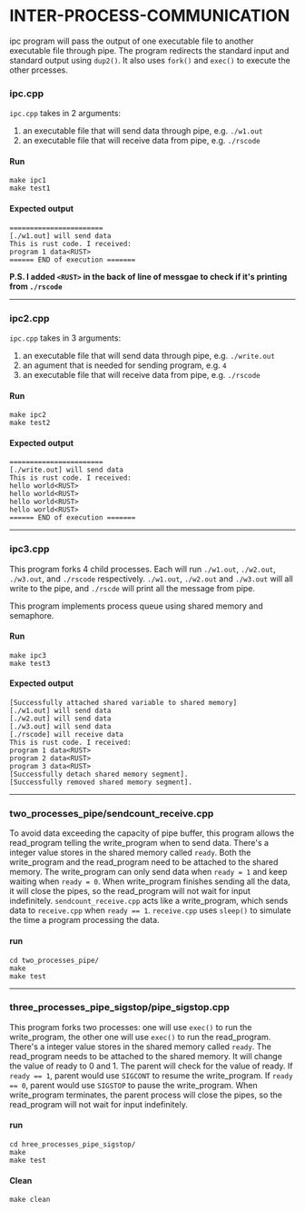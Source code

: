 # INTER-PROCESS-COMMUNICATION

ipc program will pass the output of one executable file to another executable file through pipe. The program redirects the standard input and standard output using ``dup2()``. It also uses ``fork()`` and ``exec()`` to execute the other prcesses.

### ipc.cpp
``ipc.cpp`` takes in 2 arguments: 
1. an executable file that will send data through pipe, e.g. ``./w1.out``
1. an executable file that will receive data from pipe, e.g. ``./rscode``
#### Run
```
make ipc1
make test1
```
#### Expected output
```
=======================
[./w1.out] will send data
This is rust code. I received:
program 1 data<RUST>
====== END of execution =======
```

**P.S. I added ``<RUST>`` in the back of line of messgae to check if it's printing from ``./rscode``**

---
### ipc2.cpp
``ipc.cpp`` takes in 3 arguments: 
1. an executable file that will send data through pipe, e.g. ``./write.out``
1. an agument that is needed for sending program, e.g. ``4``
1. an executable file that will receive data from pipe, e.g. ``./rscode``
#### Run
```
make ipc2
make test2
```
#### Expected output
```
=======================
[./write.out] will send data
This is rust code. I received:
hello world<RUST>
hello world<RUST>
hello world<RUST>
hello world<RUST>
====== END of execution =======
```

---
### ipc3.cpp
This program forks 4 child processes. Each will run ``./w1.out``, ``./w2.out``, ``./w3.out``, and ``./rscode`` respectively. ``./w1.out``, ``./w2.out`` and ``./w3.out`` will all write to the pipe, and ``./rscde`` will print all the message from pipe.

This program implements process queue using shared memory and semaphore.
#### Run
```
make ipc3
make test3
```
#### Expected output
```
[Successfully attached shared variable to shared memory]
[./w1.out] will send data
[./w2.out] will send data
[./w3.out] will send data
[./rscode] will receive data
This is rust code. I received:
program 1 data<RUST>
program 2 data<RUST>
program 3 data<RUST>
[Successfully detach shared memory segment].
[Successfully removed shared memory segment].

```

---
### two_processes_pipe/sendcount_receive.cpp
To avoid data exceeding the capacity of pipe buffer, this program allows the read_program telling the write_program when to send data. There's a integer value stores in the shared memory called ``ready``. Both the write_program and the read_program need to be attached to the shared memory. The write_program can only send data when ``ready = 1`` and keep waiting when ``ready = 0``. When write_program finishes sending all the data, it will close the pipes, so the read_program will not wait for input indefinitely. ``sendcount_receive.cpp`` acts like a write_program, which sends data to ``receive.cpp`` when ``ready == 1``. ``receive.cpp`` uses ``sleep()`` to simulate the time a program processing the data.

#### run
```
cd two_processes_pipe/
make
make test
```

---
### three_processes_pipe_sigstop/pipe_sigstop.cpp
This program forks two processes: one will use ``exec()`` to run the write_program, the other one will use ``exec()`` to run the read_program. There's a integer value stores in the shared memory called ``ready``. The read_program needs to be attached to the shared memory. It will change the value of ready to 0 and 1. The parent will check for the value of ready. If ``ready == 1``, parent would use ``SIGCONT`` to resume the write_program. If ``ready == 0``, parent would use ``SIGSTOP`` to pause the write_program. When write_program terminates, the parent process will close the pipes, so the read_program will not wait for input indefinitely.

#### run
```
cd hree_processes_pipe_sigstop/
make
make test
```

#### Clean
```
make clean
```